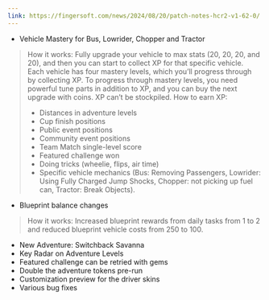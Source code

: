 ```yaml
---
link: https://fingersoft.com/news/2024/08/20/patch-notes-hcr2-v1-62-0/
---
```


- Vehicle Mastery for Bus, Lowrider, Chopper and Tractor
> How it works: Fully upgrade your vehicle to max stats (20, 20, 20, and 20), and then you can start to collect XP for that specific vehicle. Each vehicle has four mastery levels, which you’ll progress through by collecting XP. To progress through mastery levels, you need powerful tune parts in addition to XP, and you can buy the next upgrade with coins. XP can’t be stockpiled.
> How to earn XP:
> - Distances in adventure levels
> - Cup finish positions
> - Public event positions
> - Community event positions
> - Team Match single-level score
> - Featured challenge won
> - Doing tricks (wheelie, flips, air time)
> - Specific vehicle mechanics (Bus: Removing Passengers, Lowrider: Using Fully Charged Jump Shocks, Chopper: not picking up fuel can, Tractor: Break Objects).

- Blueprint balance changes
> How it works: Increased blueprint rewards from daily tasks from 1 to 2 and reduced blueprint vehicle costs from 250 to 100.

- New Adventure: Switchback Savanna
- Key Radar on Adventure Levels
- Featured challenge can be retried with gems
- Double the adventure tokens pre-run
- Customization preview for the driver skins
- Various bug fixes
